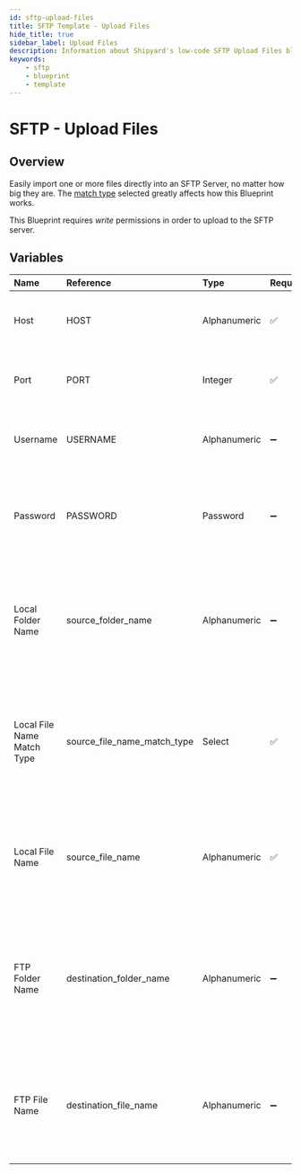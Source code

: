 ```yaml
---
id: sftp-upload-files
title: SFTP Template - Upload Files
hide_title: true
sidebar_label: Upload Files
description: Information about Shipyard's low-code SFTP Upload Files blueprint. Easily import one or more files directly into an SFTP Server, no matter how big they are.
keywords:
    - sftp
    - blueprint
    - template
---
```


# SFTP - Upload Files

## Overview

Easily import one or more files directly into an SFTP Server, no matter how big they are. The [match type](../../reference/blueprint-library/match-type.md) selected greatly affects how this Blueprint works.

This Blueprint requires _write_ permissions in order to upload to the SFTP server. 



## Variables

| Name | Reference | Type | Required | Default | Options | Description |
|:---|:---|:---|:---|:---|:---|:---|
| Host | HOST | Alphanumeric | :white_check_mark: | - | - | Domain or IP address of the SFTP server to connect to. |
| Port | PORT | Integer | :white_check_mark: | 22 | - | Number for the port to connect to. `22` is used by default. |
| Username | USERNAME | Alphanumeric | :heavy_minus_sign: | - | - | Value of the configured username in the SFTP server. |
| Password | PASSWORD | Password | :heavy_minus_sign: | - | - | Value of the configured password associated to the username on the SFTP server. |
| Local Folder Name | source_folder_name | Alphanumeric | :heavy_minus_sign: | - | - | Name of the local folder on Shipyard to upload the target file from. If left blank, will look in the home directory. |
| Local File Name Match Type | source_file_name_match_type | Select | :white_check_mark: | exact_match | `Exact Match`, `Regex Match` | Determines if the text in &#34;Local File Name&#34; will look for one file with exact match, or multiple files using regex. |
| Local File Name | source_file_name | Alphanumeric | :white_check_mark: | - | - | Name of the target file on Shipyard. Can be regex if &#34;Match Type&#34; is set accordingly. |
| FTP Folder Name | destination_folder_name | Alphanumeric | :heavy_minus_sign: | - | - | Folder where the file(s) should be uploaded. Leaving blank will place the file in the root directory of the SFTP. |
| FTP File Name | destination_file_name | Alphanumeric | :heavy_minus_sign: | - | - | What to name the file(s) being uploaded to the SFTP. If left blank, defaults to the original file name(s). |


